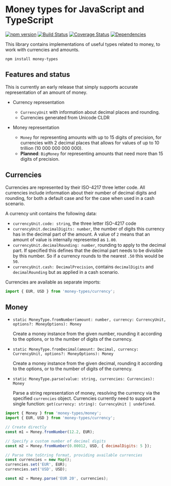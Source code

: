 # Money types for JavaScript and TypeScript

[![npm version](https://badge.fury.io/js/money-types.svg)](https://badge.fury.io/js/money-types)
[![Build Status](https://travis-ci.org/aholstenson/money-types.svg?branch=master)](https://travis-ci.org/aholstenson/money-types)
[![Coverage Status](https://coveralls.io/repos/aholstenson/money-types/badge.svg)](https://coveralls.io/github/aholstenson/money-types)
[![Dependencies](https://david-dm.org/aholstenson/money-types.svg)](https://david-dm.org/aholstenson/money-types)

This library contains implementations of useful types related to money, to work
with currencies and amounts.

```
npm install money-types
```

## Features and status

This is currently an early release that simply supports accurate representation
of an amount of money.

* Currency representation

  * `CurrencyUnit` with information about decimal places and rounding.
  * Currencies generated from Unicode CLDR

* Money representation
  
  * 
    `Money` for representing amounts with up to 15 digits of precision, for 
    currencies with 2 decimal places that allows for values of up to 10
    trillion (10 000 000 000 000).
  *
    __Planned__: `BigMoney` for representing amounts that need more than 15
    digits of precision.

## Currencies

Currencies are represented by their ISO-4217 three letter code. All currencies
include information about their number of decimal digits and rounding, for both
a default case and for the case when used in a cash scenario.

A currency unit contains the following data:

* `currencyUnit.code: string`, the three letter ISO-4217 code
*  
  `currencyUnit.decimalDigits: number`, the number of digits this currency has
  in the decimal part of the amount. A value of `2` means that an amount of value
  is internally represented as `1.00`.
*  
  `currencyUnit.decimalRounding: number`, rounding to apply to the decimal part.
  If specified this defines that the decimal part needs to be divisible by this
  number. So if a currency rounds to the nearest `.50` this would be `50`.
*  
  `currencyUnit.cash: DecimalPrecision`, contains `decimalDigits` and
  `decimalRounding` but as applied in a cash scenario.

Currencies are available as separate imports:

```javascript
import { EUR, USD } from 'money-types/currency';
```

## Money

* `static MoneyType.fromNumber(amount: number, currency: CurrencyUnit, options?: MoneyOptions): Money`

  Create a money instance from the given number, rounding it according to
  the options, or to the number of digits of the currency.

* `static MoneyType.fromDecimal(amount: Decimal, currency: CurrencyUnit, options?: MoneyOptions): Money`

  Create a money instance from the given decimal, rounding it according to
  the options, or to the number of digits of the currency.

* `static MoneyType.parse(value: string, currencies: Currencies): Money`

  Parse a string representation of money, resolving the currency via the
  specified `currencies` object. Currencies currently need to support a single
  function: `get(currency: string): CurrencyUnit | undefined`.

```javascript
import { Money } from 'money-types/money';
import { EUR, USD } from 'money-types/currency';

// Create directly
const m1 = Money.fromNumber(12.2, EUR);

// Specify a custom number of decimal digits
const m2 = Money.fromNumber(0.00012, USD, { decimalDigits: 5 });

// Parse the toString format, providing available currencies
const currencies = new Map();
currencies.set('EUR', EUR);
currencies.set('USD', USD);

const m2 = Money.parse('EUR 20', currencies);
```
